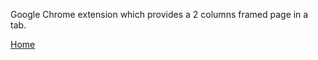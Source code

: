 Google Chrome extension which provides a 2 columns framed page in a tab.

[Home](http://www.systemical.com/ "Home")
